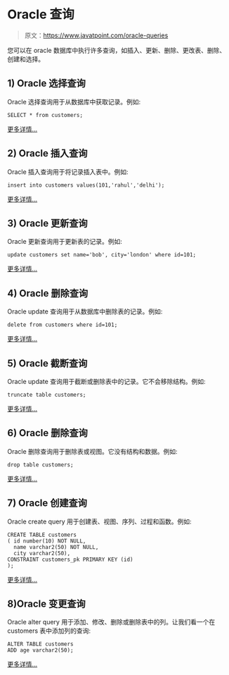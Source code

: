 # Oracle 查询

> 原文：<https://www.javatpoint.com/oracle-queries>

您可以在 oracle 数据库中执行许多查询，如插入、更新、删除、更改表、删除、创建和选择。

## 1) Oracle 选择查询

Oracle 选择查询用于从数据库中获取记录。例如:

```
SELECT * from customers;

```

[更多详情...](oracle-select)

## 2) Oracle 插入查询

Oracle 插入查询用于将记录插入表中。例如:

```
insert into customers values(101,'rahul','delhi');

```

[更多详情...](oracle-insert)

## 3) Oracle 更新查询

Oracle 更新查询用于更新表的记录。例如:

```
update customers set name='bob', city='london' where id=101;

```

[更多详情...](oracle-update)

## 4) Oracle 删除查询

Oracle update 查询用于从数据库中删除表的记录。例如:

```
delete from customers where id=101;

```

[更多详情...](oracle-delete)

## 5) Oracle 截断查询

Oracle update 查询用于截断或删除表中的记录。它不会移除结构。例如:

```
truncate table customers;

```

[更多详情...](oracle-truncate-table)

## 6) Oracle 删除查询

Oracle 删除查询用于删除表或视图。它没有结构和数据。例如:

```
drop table customers;

```

[更多详情...](oracle-drop-table)

## 7) Oracle 创建查询

Oracle create query 用于创建表、视图、序列、过程和函数。例如:

```
CREATE TABLE customers  
( id number(10) NOT NULL,  
  name varchar2(50) NOT NULL,  
  city varchar2(50),
CONSTRAINT customers_pk PRIMARY KEY (id)    
);  

```

[更多详情...](oracle-create-table)

## 8)Oracle 变更查询

Oracle alter query 用于添加、修改、删除或删除表中的列。让我们看一个在 customers 表中添加列的查询:

```
ALTER TABLE customers 
ADD age varchar2(50);  

```

[更多详情...](oracle-alter-table)